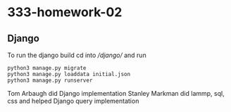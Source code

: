 # 333-homework-02

## Django

To run the django build cd into _/django/_ and run

```shell
python3 manage.py migrate
python3 manage.py loaddata initial.json
python3 manage.py runserver
```
Tom Arbaugh did Django implementation
Stanley Markman did lammp, sql, css and helped Django query implementation
